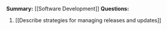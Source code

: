 **Summary:** [[Software Development]]
**Questions:**
1. [[Describe strategies for managing releases and updates]]